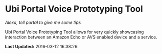 # Ubi Portal Voice Prototyping Tool
*Alexa, tell portal to give me some tips*

Ubi Portal Voice Prototyping Tool allows for very quickly showcasing interaction between an Amazon Echo or AVS enabled device and a service.

**Last Updated:** 2016-03-12 16:38:26